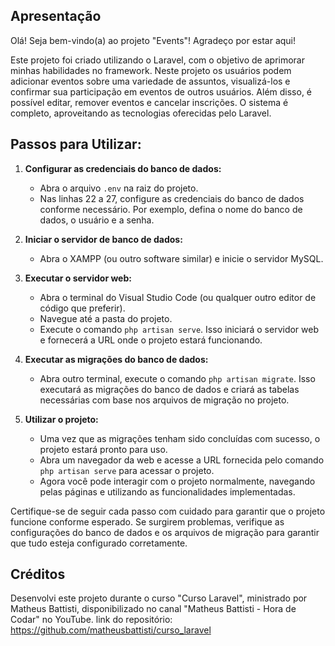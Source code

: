## Apresentação
Olá! Seja bem-vindo(a) ao projeto "Events"! Agradeço por estar aqui!

Este projeto foi criado utilizando o Laravel, com o objetivo de aprimorar minhas habilidades no framework. Neste projeto os usuários podem adicionar eventos sobre uma variedade de assuntos, visualizá-los e confirmar sua participação em eventos de outros usuários. Além disso, é possível editar, remover eventos e cancelar inscrições. O sistema é completo, aproveitando as tecnologias oferecidas pelo Laravel.

## Passos para Utilizar:
1. **Configurar as credenciais do banco de dados:**
   - Abra o arquivo `.env` na raiz do projeto.
   - Nas linhas 22 a 27, configure as credenciais do banco de dados conforme necessário. Por exemplo, defina o nome do banco de dados, o usuário e a senha.

2. **Iniciar o servidor de banco de dados:**
   - Abra o XAMPP (ou outro software similar) e inicie o servidor MySQL.

3. **Executar o servidor web:**
   - Abra o terminal do Visual Studio Code (ou qualquer outro editor de código que preferir).
   - Navegue até a pasta do projeto.
   - Execute o comando `php artisan serve`. Isso iniciará o servidor web e fornecerá a URL onde o projeto estará funcionando.

4. **Executar as migrações do banco de dados:**
   - Abra outro terminal, execute o comando `php artisan migrate`. Isso executará as migrações do banco de dados e criará as tabelas necessárias com base nos arquivos de migração no projeto.

5. **Utilizar o projeto:**
   - Uma vez que as migrações tenham sido concluídas com sucesso, o projeto estará pronto para uso.
   - Abra um navegador da web e acesse a URL fornecida pelo comando `php artisan serve` para acessar o projeto.
   - Agora você pode interagir com o projeto normalmente, navegando pelas páginas e utilizando as funcionalidades implementadas.

Certifique-se de seguir cada passo com cuidado para garantir que o projeto funcione conforme esperado. Se surgirem problemas, verifique as configurações do banco de dados e os arquivos de migração para garantir que tudo esteja configurado corretamente.

## Créditos
Desenvolvi este projeto durante o curso "Curso Laravel", ministrado por Matheus Battisti, disponibilizado no canal "Matheus Battisti - Hora de Codar" no YouTube.
link do repositório: https://github.com/matheusbattisti/curso_laravel
